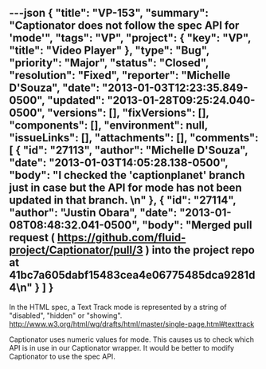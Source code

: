 ---json
{
  "title": "VP-153",
  "summary": "Captionator does not follow the spec API for 'mode'",
  "tags": "VP",
  "project": {
    "key": "VP",
    "title": "Video Player"
  },
  "type": "Bug",
  "priority": "Major",
  "status": "Closed",
  "resolution": "Fixed",
  "reporter": "Michelle D'Souza",
  "date": "2013-01-03T12:23:35.849-0500",
  "updated": "2013-01-28T09:25:24.040-0500",
  "versions": [],
  "fixVersions": [],
  "components": [],
  "environment": null,
  "issueLinks": [],
  "attachments": [],
  "comments": [
    {
      "id": "27113",
      "author": "Michelle D'Souza",
      "date": "2013-01-03T14:05:28.138-0500",
      "body": "I checked the 'captionplanet' branch just in case but the API for mode has not been updated in that branch.&#x20;\n"
    },
    {
      "id": "27114",
      "author": "Justin Obara",
      "date": "2013-01-08T08:48:32.041-0500",
      "body": "Merged pull request ( <https://github.com/fluid-project/Captionator/pull/3> ) into the project repo at 41bc7a605dabf15483cea4e06775485dca9281d4\n"
    }
  ]
}
---
In the HTML spec, a Text Track mode is represented by a string of "disabled", "hidden" or "showing". <http://www.w3.org/html/wg/drafts/html/master/single-page.html#texttrack>

Captionator uses numeric values for mode. This causes us to check which API is in use in our Captionator wrapper. It would be better to modify Captionator to use the spec API.&#x20;

        